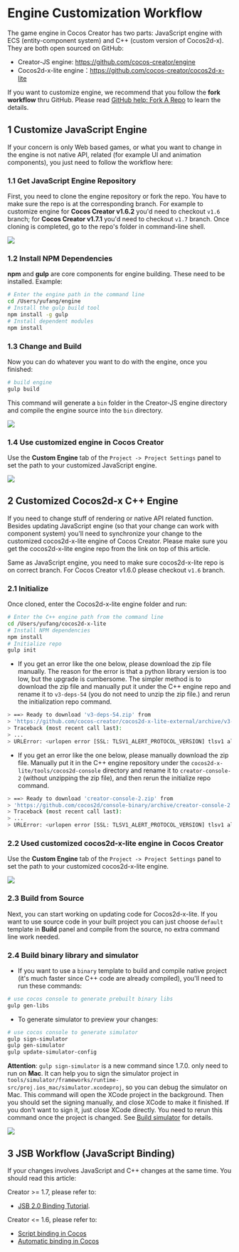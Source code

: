 # Engine Customization Workflow

The game engine in Cocos Creator has two parts: JavaScript engine with ECS (entity-component system) and C++ (custom version of Cocos2d-x). They are both open sourced on GitHub:

- Creator-JS engine: <https://github.com/cocos-creator/engine>
- Cocos2d-x-lite engine：<https://github.com/cocos-creator/cocos2d-x-lite>

If you want to customize engine, we recommend that you follow the __fork workflow__ thru GitHub. Please read [GitHub help: Fork A Repo](https://help.github.com/articles/fork-a-repo) to learn the details.

## 1 Customize JavaScript Engine

If your concern is only Web based games, or what you want to change in the engine is not native API, related (for example UI and animation components), you just need to follow the workflow here:

### 1.1 Get JavaScript Engine Repository

First, you need to clone the engine repository or fork the repo. You have to make sure the repo is at the corresponding branch. For example to customize engine for __Cocos Creator v1.6.2__ you'd need to checkout `v1.6` branch; for __Cocos Creator v1.7.1__ you'd need to checkout `v1.7` branch. Once cloning is completed, go to the repo's folder in command-line shell.

![](engine-customization/creator-js.jpg)

### 1.2 Install NPM Dependencies

__npm__ and __gulp__ are core components for engine building. These need to be installed. Example:

```bash
# Enter the engine path in the command line
cd /Users/yufang/engine
# Install the gulp build tool
npm install -g gulp
# Install dependent modules
npm install
```

### 1.3 Change and Build

Now you can do whatever you want to do with the engine, once you finished:

```bash
# build engine
gulp build
```

This command will generate a `bin` folder in the Creator-JS engine directory and compile the engine source into the `bin` directory.

![](engine-customization/bin.png)

### 1.4 Use customized engine in Cocos Creator

Use the **Custom Engine** tab of the `Project -> Project Settings` panel to set the path to your customized JavaScript engine.

![](engine-customization/setting-js.png)

## 2 Customized Cocos2d-x C++ Engine

If you need to change stuff of rendering or native API related function. Besides updating JavaScript engine (so that your change can work with component system) you'll need to synchronize your change to the customized cocos2d-x-lite engine of Cocos Creator. Please make sure you get the cocos2d-x-lite engine repo from the link on top of this article.

Same as JavaScript engine, you need to make sure cocos2d-x-lite repo is on correct branch. For Cocos Creator v1.6.0 please checkout `v1.6` branch.

### 2.1 Initialize

Once cloned, enter the Cocos2d-x-lite engine folder and run:

```bash
# Enter the C++ engine path from the command line
cd /Users/yufang/cocos2d-x-lite
# Install NPM dependencies
npm install
# Initialize repo
gulp init
```

- If you get an error like the one below, please download the zip file manually. The reason for the error is that a python library version is too low, but the upgrade is cumbersome. The simpler method is to download the zip file and manually put it under the C++ engine repo and rename it to `v3-deps-54` (you do not need to unzip the zip file.) and rerun the initialization repo command.

```bash
> ==> Ready to download 'v3-deps-54.zip' from
> 'https://github.com/cocos-creator/cocos2d-x-lite-external/archive/v3-deps-54.zip'
> Traceback (most recent call last):
> ...
> URLError: <urlopen error [SSL: TLSV1_ALERT_PROTOCOL_VERSION] tlsv1 alert protocol version (_ssl.c:590)>
```

- If you get an error like the one below, please manually download the zip file. Manually put it in the C++ engine repository under the `cocos2d-x-lite/tools/cocos2d-console` directory and rename it to `creator-console-2` (without unzipping the zip file), and then rerun the initialize repo command.

```bash
> ==> Ready to download 'creator-console-2.zip' from
> 'https://github.com/cocos2d/console-binary/archive/creator-console-2.zip'
> Traceback (most recent call last):
> ...
> URLError: <urlopen error [SSL: TLSV1_ALERT_PROTOCOL_VERSION] tlsv1 alert protocol version (_ssl.c:590)>
```

### 2.2 Used customized cocos2d-x-lite engine in Cocos Creator

Use the **Custom Engine** tab of the `Project -> Project Settings` panel to set the path to your customized cocos2d-x-lite engine.

![](engine-customization/setting-2dx.png)

### 2.3 Build from Source

Next, you can start working on updating code for Cocos2d-x-lite. If you want to use source code in your built project you can just choose `default` template in **Build** panel and compile from the source, no extra command line work needed.

### 2.4 Build binary library and simulator

- If you want to use a `binary` template to build and compile native project (it's much faster since C++ code are already compiled), you'll need to run these commands:

```bash
# use cocos console to generate prebuilt binary libs
gulp gen-libs
```

- To generate simulator to preview your changes:

```bash
# use cocos console to generate simulator
gulp sign-simulator
gulp gen-simulator
gulp update-simulator-config
```

**Attention**: `gulp sign-simulator` is a new command since 1.7.0. only need to run on **Mac**. It can help you to sign the simulator project in `tools/simulator/frameworks/runtime-src/proj.ios_mac/simulator.xcodeproj`, so you can debug the simulator on Mac. This command will open the XCode project in the background. Then you should set the signing manually, and close XCode to make it finished. If you don't want to sign it, just close XCode directly. You need to rerun this command once the project is changed. See [Build simulator](https://github.com/cocos-creator/cocos2d-x-lite/blob/develop/README.md#git-user-attention) for details.

![](engine-customization/sign.png)

## 3 JSB Workflow (JavaScript Binding)

If your changes involves JavaScript and C++ changes at the same time. You should read this article:

Creator >= 1.7, please refer to:

- [JSB 2.0 Binding Tutorial](jsb/JSB2.0-learning.md).

Creator <= 1.6, please refer to:

- [Script binding in Cocos](https://zhuanlan.zhihu.com/p/20525026)
- [Automatic binding in Cocos](https://zhuanlan.zhihu.com/p/20525109)